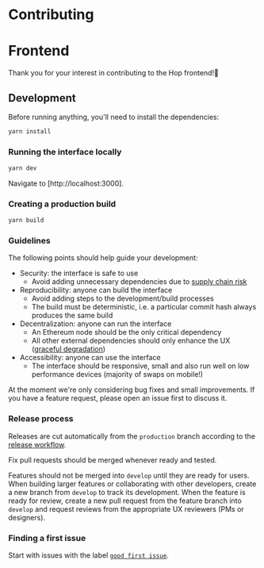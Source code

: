 # Contributing

# Frontend

Thank you for your interest in contributing to the Hop frontend!🐰

## Development

Before running anything, you'll need to install the dependencies:

```sh
yarn install
```

### Running the interface locally

```sh
yarn dev
```

Navigate to [http://localhost:3000].

### Creating a production build

```sh
yarn build
```

### Guidelines

The following points should help guide your development:

- Security: the interface is safe to use
  - Avoid adding unnecessary dependencies due to [supply chain risk](https://github.com/LavaMoat/lavamoat#further-reading-on-software-supplychain-security)
- Reproducibility: anyone can build the interface
  - Avoid adding steps to the development/build processes
  - The build must be deterministic, i.e. a particular commit hash always produces the same build
- Decentralization: anyone can run the interface
  - An Ethereum node should be the only critical dependency
  - All other external dependencies should only enhance the UX ([graceful degradation](https://developer.mozilla.org/en-US/docs/Glossary/Graceful_degradation))
- Accessibility: anyone can use the interface
  - The interface should be responsive, small and also run well on low performance devices (majority of swaps on mobile!)

At the moment we're only considering bug fixes and small improvements. If you have a feature request, please open an issue first to discuss it.

### Release process

Releases are cut automatically from the `production` branch according to the [release workflow](./.github/workflows/deploy.yml).

Fix pull requests should be merged whenever ready and tested.

Features should not be merged into `develop` until they are ready for users.
When building larger features or collaborating with other developers, create a new branch from `develop` to track its development.
When the feature is ready for review, create a new pull request from the feature branch into `develop` and request reviews from
the appropriate UX reviewers (PMs or designers).

### Finding a first issue

Start with issues with the label
[`good first issue`](https://github.com/Uniswap/uniswap-interface/issues?q=is%3Aopen+is%3Aissue+label%3A%22good+first+issue%22).

